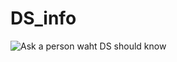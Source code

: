 # DS_info
![Ask a person waht DS should know](https://files.speakerdeck.com/presentations/a76342078259416589a83496714f4e12/slide_2.jpg)
